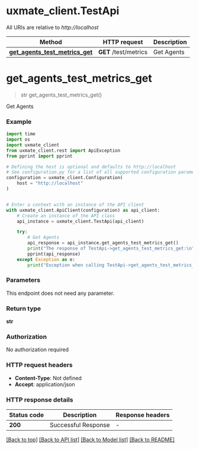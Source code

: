# uxmate_client.TestApi

All URIs are relative to *http://localhost*

Method | HTTP request | Description
------------- | ------------- | -------------
[**get_agents_test_metrics_get**](TestApi.md#get_agents_test_metrics_get) | **GET** /test/metrics | Get Agents


# **get_agents_test_metrics_get**
> str get_agents_test_metrics_get()

Get Agents

### Example

```python
import time
import os
import uxmate_client
from uxmate_client.rest import ApiException
from pprint import pprint

# Defining the host is optional and defaults to http://localhost
# See configuration.py for a list of all supported configuration parameters.
configuration = uxmate_client.Configuration(
    host = "http://localhost"
)


# Enter a context with an instance of the API client
with uxmate_client.ApiClient(configuration) as api_client:
    # Create an instance of the API class
    api_instance = uxmate_client.TestApi(api_client)

    try:
        # Get Agents
        api_response = api_instance.get_agents_test_metrics_get()
        print("The response of TestApi->get_agents_test_metrics_get:\n")
        pprint(api_response)
    except Exception as e:
        print("Exception when calling TestApi->get_agents_test_metrics_get: %s\n" % e)
```



### Parameters
This endpoint does not need any parameter.

### Return type

**str**

### Authorization

No authorization required

### HTTP request headers

 - **Content-Type**: Not defined
 - **Accept**: application/json

### HTTP response details
| Status code | Description | Response headers |
|-------------|-------------|------------------|
**200** | Successful Response |  -  |

[[Back to top]](#) [[Back to API list]](../README.md#documentation-for-api-endpoints) [[Back to Model list]](../README.md#documentation-for-models) [[Back to README]](../README.md)

